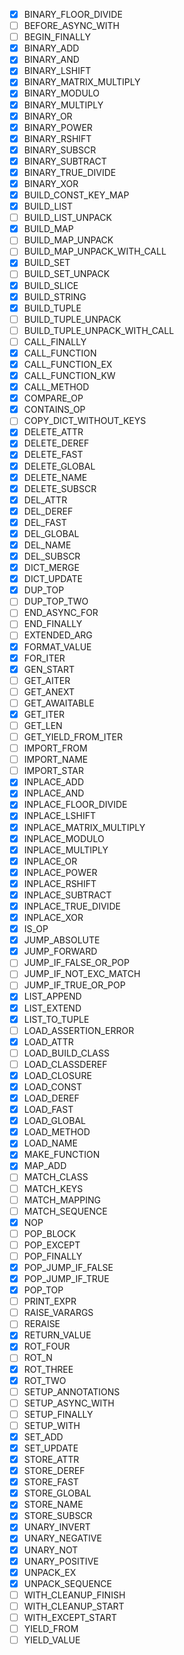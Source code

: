 -[x] BINARY_FLOOR_DIVIDE
-[ ] BEFORE_ASYNC_WITH
-[ ] BEGIN_FINALLY
-[x] BINARY_ADD
-[x] BINARY_AND
-[x] BINARY_LSHIFT
-[x] BINARY_MATRIX_MULTIPLY
-[x] BINARY_MODULO
-[x] BINARY_MULTIPLY
-[x] BINARY_OR
-[x] BINARY_POWER
-[x] BINARY_RSHIFT
-[x] BINARY_SUBSCR
-[x] BINARY_SUBTRACT
-[x] BINARY_TRUE_DIVIDE
-[x] BINARY_XOR
-[x] BUILD_CONST_KEY_MAP
-[x] BUILD_LIST
-[ ] BUILD_LIST_UNPACK
-[x] BUILD_MAP
-[ ] BUILD_MAP_UNPACK
-[ ] BUILD_MAP_UNPACK_WITH_CALL
-[x] BUILD_SET
-[ ] BUILD_SET_UNPACK
-[x] BUILD_SLICE
-[x] BUILD_STRING
-[x] BUILD_TUPLE
-[ ] BUILD_TUPLE_UNPACK
-[ ] BUILD_TUPLE_UNPACK_WITH_CALL
-[ ] CALL_FINALLY
-[x] CALL_FUNCTION
-[x] CALL_FUNCTION_EX
-[x] CALL_FUNCTION_KW
-[x] CALL_METHOD
-[x] COMPARE_OP
-[x] CONTAINS_OP
-[ ] COPY_DICT_WITHOUT_KEYS
-[x] DELETE_ATTR
-[x] DELETE_DEREF
-[x] DELETE_FAST
-[x] DELETE_GLOBAL
-[x] DELETE_NAME
-[x] DELETE_SUBSCR
-[x] DEL_ATTR
-[x] DEL_DEREF
-[x] DEL_FAST
-[x] DEL_GLOBAL
-[x] DEL_NAME
-[x] DEL_SUBSCR
-[x] DICT_MERGE
-[x] DICT_UPDATE
-[x] DUP_TOP
-[ ] DUP_TOP_TWO
-[ ] END_ASYNC_FOR
-[ ] END_FINALLY
-[ ] EXTENDED_ARG
-[x] FORMAT_VALUE
-[x] FOR_ITER
-[x] GEN_START
-[ ] GET_AITER
-[ ] GET_ANEXT
-[ ] GET_AWAITABLE
-[x] GET_ITER
-[ ] GET_LEN
-[ ] GET_YIELD_FROM_ITER
-[ ] IMPORT_FROM
-[ ] IMPORT_NAME
-[ ] IMPORT_STAR
-[x] INPLACE_ADD
-[x] INPLACE_AND
-[x] INPLACE_FLOOR_DIVIDE
-[x] INPLACE_LSHIFT
-[x] INPLACE_MATRIX_MULTIPLY
-[x] INPLACE_MODULO
-[x] INPLACE_MULTIPLY
-[x] INPLACE_OR
-[x] INPLACE_POWER
-[x] INPLACE_RSHIFT
-[x] INPLACE_SUBTRACT
-[x] INPLACE_TRUE_DIVIDE
-[x] INPLACE_XOR
-[x] IS_OP
-[x] JUMP_ABSOLUTE
-[x] JUMP_FORWARD
-[ ] JUMP_IF_FALSE_OR_POP
-[ ] JUMP_IF_NOT_EXC_MATCH
-[ ] JUMP_IF_TRUE_OR_POP
-[x] LIST_APPEND
-[x] LIST_EXTEND
-[x] LIST_TO_TUPLE
-[ ] LOAD_ASSERTION_ERROR
-[x] LOAD_ATTR
-[ ] LOAD_BUILD_CLASS
-[ ] LOAD_CLASSDEREF
-[x] LOAD_CLOSURE
-[x] LOAD_CONST
-[x] LOAD_DEREF
-[x] LOAD_FAST
-[x] LOAD_GLOBAL
-[x] LOAD_METHOD
-[x] LOAD_NAME
-[x] MAKE_FUNCTION
-[x] MAP_ADD
-[ ] MATCH_CLASS
-[ ] MATCH_KEYS
-[ ] MATCH_MAPPING
-[ ] MATCH_SEQUENCE
-[x] NOP
-[ ] POP_BLOCK
-[ ] POP_EXCEPT
-[ ] POP_FINALLY
-[x] POP_JUMP_IF_FALSE
-[x] POP_JUMP_IF_TRUE
-[x] POP_TOP
-[ ] PRINT_EXPR
-[ ] RAISE_VARARGS
-[ ] RERAISE
-[x] RETURN_VALUE
-[x] ROT_FOUR
-[ ] ROT_N
-[x] ROT_THREE
-[x] ROT_TWO
-[ ] SETUP_ANNOTATIONS
-[ ] SETUP_ASYNC_WITH
-[ ] SETUP_FINALLY
-[ ] SETUP_WITH
-[x] SET_ADD
-[x] SET_UPDATE
-[x] STORE_ATTR
-[x] STORE_DEREF
-[x] STORE_FAST
-[x] STORE_GLOBAL
-[x] STORE_NAME
-[x] STORE_SUBSCR
-[x] UNARY_INVERT
-[x] UNARY_NEGATIVE
-[x] UNARY_NOT
-[x] UNARY_POSITIVE
-[x] UNPACK_EX
-[x] UNPACK_SEQUENCE
-[ ] WITH_CLEANUP_FINISH
-[ ] WITH_CLEANUP_START
-[ ] WITH_EXCEPT_START
-[ ] YIELD_FROM
-[ ] YIELD_VALUE